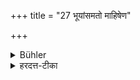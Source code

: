 +++
title = "27 भूयांसमतो माहिषेण"

+++

<details><summary>Bühler</summary>

27. Buffalo's (meat) for a longer (time) than that.
</details>

<details><summary>हरदत्त-टीका</summary>

## सूत्रम्
भूयांसमतो माहिषेण ॥ २६ ॥  
## टिप्पनी
माहिषेण मांसेन, अतः सम्वत्सरात् भूयांसं बहुतरं कालं पितॄणां प्रीतिर्भवति ॥ २६ ॥
</details>
